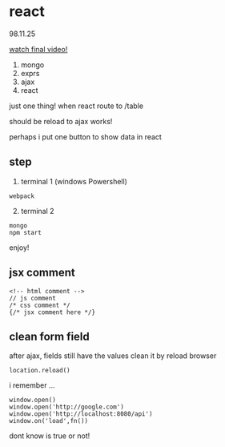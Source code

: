 # react
98.11.25

[watch final video!](https://archive.org/details/repomngtestbranchreact)

1. mongo
2. exprs
3. ajax
4. react

just one thing! when react route to /table

should be reload to ajax works!

perhaps i put one button to show data in react

## step

1. terminal 1 (windows Powershell)
```
webpack
```
2. terminal 2
```
mongo
npm start
```
enjoy!

## jsx comment
```
<!-- html comment -->
// js comment
/* css comment */
{/* jsx comment here */}
```

## clean form field

after ajax, fields still have the values
clean it by reload browser
```
location.reload()
```
i remember ...
```
window.open()
window.open('http://google.com')
window.open('http://localhost:8080/api')
window.on('load',fn())
```
dont know is true or not!









